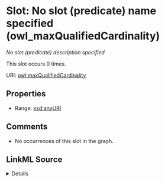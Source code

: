 

# Slot: No slot (predicate) name specified (owl_maxQualifiedCardinality)


_No slot (predicate) description specified_






This slot occurs 0 times.


URI: [owl:maxQualifiedCardinality](http://www.w3.org/2002/07/owl#maxQualifiedCardinality)



<!-- no inheritance hierarchy -->








## Properties

* Range: [xsd:anyURI](http://www.w3.org/2001/XMLSchema#anyURI)





## Comments

* No occurrences of this slot in the graph.



## LinkML Source

<details>

```yaml
name: owl_maxQualifiedCardinality
annotations:
  count:
    tag: count
    value: 0
description: No slot (predicate) description specified
title: No slot (predicate) name specified
comments:
- No occurrences of this slot in the graph.
from_schema: hydrology-kg
rank: 1000
domain: owl_maxQualifiedCardinality
slot_uri: owl:maxQualifiedCardinality
alias: owl_maxQualifiedCardinality
range: uri

```
</details>